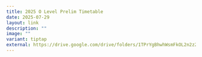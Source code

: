 ```yaml
---
title: 2025 O Level Prelim Timetable
date: 2025-07-29
layout: link
description: ""
image: ""
variant: tiptap
external: https://drive.google.com/drive/folders/1TPrYgBhwhWsmFkOL2n2z2zopY0iKycxd?usp=sharing
---
```

